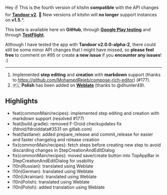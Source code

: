 Hey ✌️
This is the fourth version of kitshn **compatible** with the API changes for **[Tandoor v2](https://github.com/TandoorRecipes/recipes/releases/tag/2.0.0-alpha-2)**. 🥳
New versions of kitshn will **no longer** support instances on **v1.5.***.

This beta is available here on **GitHub**, through **[Google Play testing](https://play.google.com/apps/testing/de.kitshn.android)** and through **[TestFlight](https://testflight.apple.com/join/zx1xzSMg)**.

Although I have tested the app with **Tandoor v2.0.0-alpha-2**, there could still be some minor API
changes that I might have missed, so **please feel free** to comment on #95 or create **a new issue** if you **encounter any issues**! :)

---

1. Implemented **step editing** and **creation** with **markdown** support (thanks to https://github.com/MohamedRejeb/compose-rich-editor) (#177).
2. 🇵🇱 **Polish** has been added on **[Weblate](https://hosted.weblate.org/projects/kitshn)** (thanks to @dhunter49).

## Highlights

- feat(commonMain/recipes): implemented step editing and creation with markdown support (resolved #177)
- feat(build.gradle): removed F-Droid checkupdates fix (fdroid/fdroiddata#3531 on gitlab.com)
- feat(fastlane): added prepare_release and commit_release for easier and faster changelog and release creation
- fix(commonMain/recipes): fetch steps before creating new step to avoid discarding changes in StepCreationAndEditDialog
- fix(commonMain/recipes): moved save/create button into TopAppBar in StepCreationAndEditDialog for usability
- l10n(Russian): translated using Weblate
- l10n(German): translated using Weblate
- l10n(Ukrainian): translated using Weblate
- l10n(Polish): translated using Weblate
- l10n(Polish): added translation using Weblate